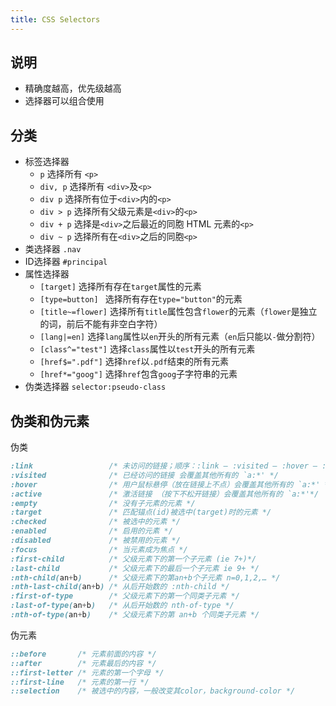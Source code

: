```yaml
---
title: CSS Selectors
---
```


## 说明

* 精确度越高，优先级越高
* 选择器可以组合使用

## 分类

- 标签选择器
    - `p`       选择所有 `<p>`
    - `div, p`  选择所有 `<div>`及`<p>`
    - `div p`   选择所有位于`<div>`内的`<p>`
    - `div > p` 选择所有父级元素是`<div>`的`<p>`
    - `div + p` 选择是`<div>`之后最近的同胞 HTML 元素的`<p>`
    - `div ~ p` 选择所有在`<div>`之后的同胞`<p>`
- 类选择器   `.nav`
- ID选择器   `#principal`
- 属性选择器
    - `[target]`        选择所有存在`target`属性的元素
    - `[type=button] `  选择所有存在`type="button"`的元素
    - `[title~=flower]` 选择所有`title`属性包含`flower`的元素（`flower`是独立的词，前后不能有非空白字符）
    - `[lang|=en]`      选择`lang`属性以`en`开头的所有元素（`en`后只能以`-`做分割符）
    - `[class^="test"]` 选择`class`属性以`test`开头的所有元素
    - `[href$=".pdf"]`  选择`href`以`.pdf`结束的所有元素
    - `[href*="goog"]`  选择`href`包含`goog`子字符串的元素
- 伪类选择器   `selector:pseudo-class`

## 伪类和伪元素

伪类

```css
:link                 /* 未访问的链接；顺序：:link — :visited — :hover — :active.  会覆盖其他所有的 `a:*'*/
:visited              /* 已经访问的链接 会覆盖其他所有的 `a:*' */
:hover                /* 用户鼠标悬停（放在链接上不点）会覆盖其他所有的 `a:*' */
:active               /* 激活链接 （按下不松开链接）会覆盖其他所有的 `a:*'*/
:empty                /* 没有子元素的元素 */
:target               /* 匹配锚点(id)被选中(target)时的元素 */
:checked              /* 被选中的元素 */
:enabled              /* 启用的元素 */
:disabled             /* 被禁用的元素 */
:focus                /* 当元素成为焦点 */
:first-child          /* 父级元素下的第一个子元素 (ie 7+)*/
:last-child           /* 父级元素下的最后一个子元素 ie 9+ */
:nth-child(an+b)      /* 父级元素下的第an+b个子元素 n=0,1,2,… */
:nth-last-child(an+b) /* 从后开始数的 :nth-child */
:first-of-type        /* 父级元素下的第一个同类子元素 */
:last-of-type(an+b)   /* 从后开始数的 nth-of-type */
:nth-of-type(an+b)    /* 父级元素下的第 an+b 个同类子元素 */
```

伪元素

```css
::before       /* 元素前面的内容 */
::after        /* 元素最后的内容 */
::first-letter /* 元素的第一个字母 */
::first-line   /* 元素的第一行 */
::selection    /* 被选中的内容，一般改变其color，background-color */
```
